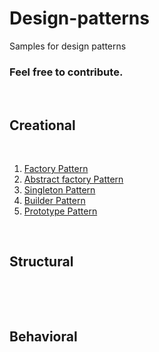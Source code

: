 # Design-patterns

Samples for design patterns
<h3>Feel free to contribute.</h3>
<br>
<h2> Creational </h2>
<br>
<ol> 
  <li><a href="https://github.com/Jovidon/design-patterns/blob/main/src/creational/factory/sample1.ts" >Factory Pattern  </a></li>
  <li><a href="https://github.com/Jovidon/design-patterns/blob/main/src/creational/abstract-factory/sample1.ts" >Abstract factory Pattern  </a></li>
  <li><a href="https://github.com/Jovidon/design-patterns/blob/main/src/creational/singleton/sample1.ts" >Singleton Pattern  </a></li>
  <li><a href="https://github.com/Jovidon/design-patterns/blob/main/src/creational/builder/sample1.ts" >Builder Pattern  </a></li>
  <li><a href="https://github.com/Jovidon/design-patterns/blob/main/src/creational/prototype/sample1.ts" >Prototype Pattern </a></li>
</ol>
<br>
<h2> Structural  </h2>
<br>
<ol> 
</ol>
<br>
<h2> Behavioral </h2>
<br>
<ol>
</ol>





